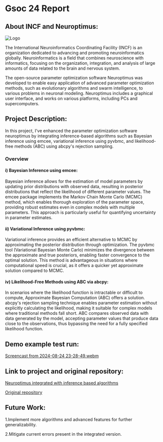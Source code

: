 # Gsoc 24 Report

## About INCF and Neuroptimus:


![Logo](https://miro.medium.com/v2/resize:fit:640/format:webp/1*JPDsvb0AQsGRZ9IDOPSvew.png)

The International Neuroinformatics Coordinating Facility (INCF) is an organization dedicated to advancing and promoting neuroinformatics globally. Neuroinformatics is a field that combines neuroscience with informatics, focusing on the organization, integration, and analysis of large amounts of data related to the brain and nervous system.

 The open-source parameter optimization software Neuroptimus was developed to enable easy application of advanced parameter optimization methods, such as evolutionary algorithms and swarm intelligence, to various problems in neuronal modeling. Neuroptimus includes a graphical user interface, and works on various platforms, including PCs and supercomputers.

## Project Description:
In this project, I've enhanced the parameter optimization software neuroptimus by integrating  inference-based algorithms such as  Bayesian inference using emcee, variational inference using pyvbmc, and likelihood-free methods (ABC) using abcpy's rejection sampling.

### Overview

#### i) Bayesian Inference using emcee: 

Bayesian inference allows for the estimation of model parameters by updating prior distributions with observed data, resulting in posterior distributions that reflect the likelihood of different parameter values. The emcee package implements the Markov Chain Monte Carlo (MCMC) method, which enables thorough exploration of the parameter space, providing robust estimates even in complex models with multiple parameters. This approach is particularly useful for quantifying uncertainty in parameter estimates.

#### ii) Variational Inference using pyvbmc: 

Variational inference provides an efficient alternative to MCMC by approximating the posterior distribution through optimization. The pyvbmc tool (Variational Bayesian Monte Carlo) minimizes the divergence between the approximate and true posteriors, enabling faster convergence to the optimal solution. This method is advantageous in situations where computational speed is crucial, as it offers a quicker yet approximate solution compared to MCMC.

#### iv) Likelihood-Free Methods using ABC via abcpy: 

In scenarios where the likelihood function is intractable or difficult to compute, Approximate Bayesian Computation (ABC) offers a solution. abcpy's rejection sampling technique enables parameter estimation without explicitly calculating the likelihood, making it suitable for complex models where traditional methods fall short. ABC compares observed data with data generated by the model, accepting parameter values that produce data close to the observations, thus bypassing the need for a fully specified likelihood function.
## Demo example test run:

[Screencast from 2024-08-24 23-28-49.webm](https://github.com/user-attachments/assets/97f66c14-e2a4-4b1d-af7d-69eae5acd9b2)

## Link to project and original repository:
[Neuroptimus integrated with inference based algorithms](https://github.com/Tamogh123/neuroptimus/tree/branch)

[Original repository](https://github.com/KaliLab/neuroptimus/tree/main)

## Future Work:
 1.Implement more algorithms and advanced features for further generalizability.
 
 2.Mitigate current errors present in the integrated version.
